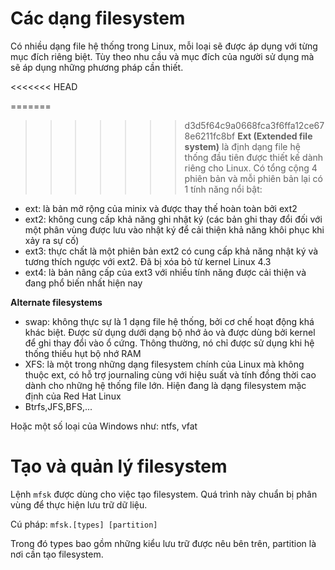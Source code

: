# Các dạng filesystem

Có nhiều dạng file hệ thống trong Linux, mỗi loại sẽ được áp dụng với từng mục đích riêng biệt. Tùy theo nhu cầu và mục đích của người sử dụng mà sẽ áp dụng những phương pháp cần thiết.

<<<<<<< HEAD

=======
>>>>>>> d3d5f64c9a0668fca3f6ffa12ce678e6211fc8bf
**Ext (Extended file system)** là định dạng file hệ thống đầu tiên được thiết kế dành riêng cho Linux. Có tổng cộng 4 phiên bản và mỗi phiên bản lại có 1 tính năng nổi bật:
- ext: là bản mở rộng của minix và được thay thế hoàn toàn bởi ext2 
- ext2: không cung cấp khả năng ghi nhật ký (các bản ghi thay đổi đối với một phân vùng được lưu vào nhật ký để cải thiện khả năng khôi phục khi xảy ra sự cố)
- ext3: thực chất là một phiên bản ext2 có cung cấp khả năng nhật ký và tương thích ngược với ext2. Đã bị xóa bỏ từ kernel Linux 4.3
- ext4: là bản nâng cấp của ext3 với nhiều tính năng được cải thiện và đang phổ biến nhất hiện nay

**Alternate filesystems** 
- swap: không thực sự là 1 dạng file hệ thống, bởi cơ chế hoạt động khá khác biệt. Được sử dụng dưới dạng bộ nhớ ảo và được dùng bởi kernel để ghi thay đổi vào ổ cứng. Thông thường, nó chỉ được sử dụng khi hệ thống thiếu hụt bộ nhớ RAM
- XFS: là một trong những dạng filesystem chính của Linux mà không thuộc ext, có hỗ trợ journaling cùng với hiệu suất và tính đồng thời cao dành cho những hệ thống file lớn. Hiện đang là dạng filesystem mặc định của Red Hat Linux
- Btrfs,JFS,BFS,...

Hoặc một số loại của Windows như: ntfs, vfat

# Tạo và quản lý filesystem
Lệnh `mfsk` được dùng cho việc tạo filesystem. Quá trình này chuẩn bị phân vùng để thực hiện lưu trữ dữ liệu.

Cú pháp: `mfsk.[types] [partition]`

Trong đó types bao gồm những kiểu lưu trữ được nêu bên trên, partition là nơi cần tạo filesystem.
